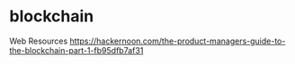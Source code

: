 # blockchain

Web Resources
https://hackernoon.com/the-product-managers-guide-to-the-blockchain-part-1-fb95dfb7af31
